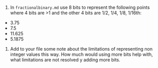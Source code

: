 1. In `fractionalbinary.md` use 8 bits to represent the following points where 4 bits are >1 and the other 4 bits are 1/2, 1/4, 1/8, 1/16th:
- 3.75
- 7.5
- 11.625
- 5.1875
1. Add to your file some note about the limitations of representing non integer values this way. How much would using more bits help with, what limitations are not resolved y adding more bits. 
```{index} fractionalbinary.md
```
